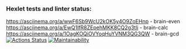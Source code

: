 ### Hexlet tests and linter status:
https://asciinema.org/a/wwF6Sb9WcU2kOK5y4O9ZoEHnp - brain-even
https://asciinema.org/a/EwQ1IfR8ZEpehMKK8CQ2g3tli - brain-calc
https://asciinema.org/a/1OagKOQiOVYoqHuYVNM3QG3QW - brain-gcd
[![Actions Status](https://github.com/Pewspoon/python-project-49/actions/workflows/hexlet-check.yml/badge.svg)](https://github.com/Pewspoon/python-project-49/actions)
[![Maintainability](https://api.codeclimate.com/v1/badges/42c86a4969edd0e7b9c9/maintainability)](https://codeclimate.com/github/Pewspoon/python-project-49/maintainability)